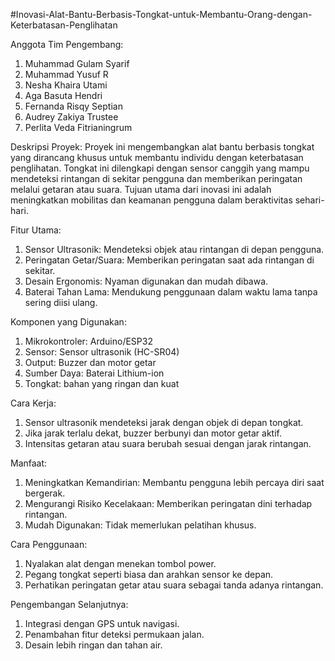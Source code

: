 #Inovasi-Alat-Bantu-Berbasis-Tongkat-untuk-Membantu-Orang-dengan-Keterbatasan-Penglihatan

Anggota Tim Pengembang:
1. Muhammad Gulam Syarif
2. Muhammad Yusuf R
3. Nesha Khaira Utami	
4. Aga Basuta Hendri
5. Fernanda Risqy Septian
6. Audrey Zakiya Trustee
7. Perlita Veda Fitrianingrum

Deskripsi Proyek:
Proyek ini mengembangkan alat bantu berbasis tongkat yang dirancang khusus untuk membantu individu dengan keterbatasan penglihatan. Tongkat ini dilengkapi dengan sensor canggih yang mampu mendeteksi rintangan di sekitar pengguna dan memberikan peringatan melalui getaran atau suara. Tujuan utama dari inovasi ini adalah meningkatkan mobilitas dan keamanan pengguna dalam beraktivitas sehari-hari.

Fitur Utama:
1. Sensor Ultrasonik: Mendeteksi objek atau rintangan di depan pengguna.
2. Peringatan Getar/Suara: Memberikan peringatan saat ada rintangan di sekitar.
3. Desain Ergonomis: Nyaman digunakan dan mudah dibawa.
4. Baterai Tahan Lama: Mendukung penggunaan dalam waktu lama tanpa sering diisi ulang.

Komponen yang Digunakan:
1. Mikrokontroler: Arduino/ESP32
2. Sensor: Sensor ultrasonik (HC-SR04)
3. Output: Buzzer dan motor getar
4. Sumber Daya: Baterai Lithium-ion
5. Tongkat: bahan yang ringan dan kuat

Cara Kerja:
1. Sensor ultrasonik mendeteksi jarak dengan objek di depan tongkat.
2. Jika jarak terlalu dekat, buzzer berbunyi dan motor getar aktif.
3. Intensitas getaran atau suara berubah sesuai dengan jarak rintangan.

Manfaat:
1. Meningkatkan Kemandirian: Membantu pengguna lebih percaya diri saat bergerak.
2. Mengurangi Risiko Kecelakaan: Memberikan peringatan dini terhadap rintangan.
3. Mudah Digunakan: Tidak memerlukan pelatihan khusus.

Cara Penggunaan:
1. Nyalakan alat dengan menekan tombol power.
2. Pegang tongkat seperti biasa dan arahkan sensor ke depan.
3. Perhatikan peringatan getar atau suara sebagai tanda adanya rintangan.

Pengembangan Selanjutnya:
1. Integrasi dengan GPS untuk navigasi.
2. Penambahan fitur deteksi permukaan jalan.
3. Desain lebih ringan dan tahan air.

